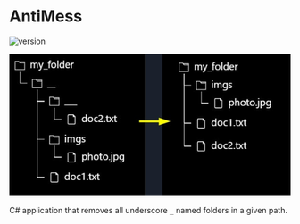 # AntiMess

![version](https://img.shields.io/badge/version-1.1-blue)

![whatitdoes.jpg](https://github.com/5hanazar/AntiMess/blob/master/whatitdoes.jpg)

C# application that removes all underscore `_` named folders in a given path.